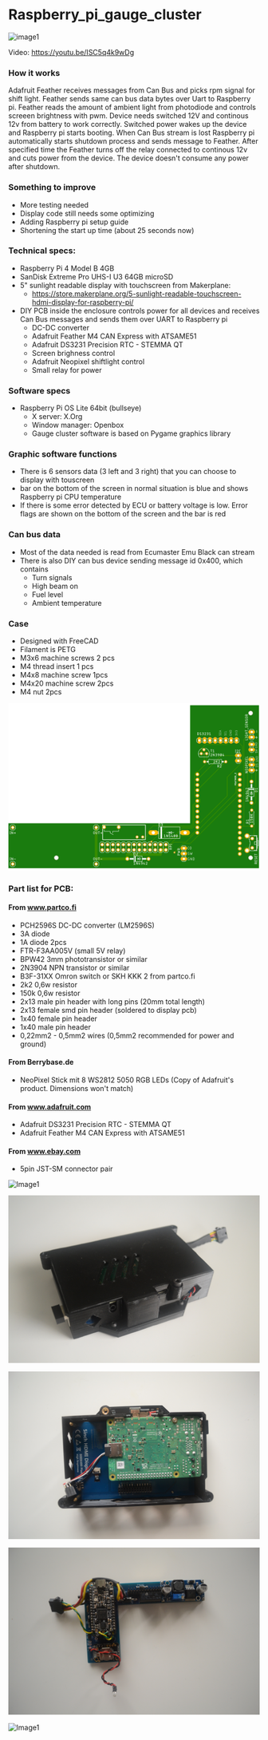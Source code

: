 # Raspberry_pi_gauge_cluster

![image1](/Pictures/IMG_20230724_183946.jpg)

Video: https://youtu.be/ISC5q4k9wDg

### How it works
Adafruit Feather receives messages from Can Bus and picks rpm signal for shift light. Feather sends same can bus data bytes over Uart to Raspberry pi. 
Feather reads the amount of ambient light from photodiode and controls screeen brightness with pwm. 
Device needs switched 12V and continous 12v from battery to work correctly. Switched power wakes up the device and Raspberry pi starts booting. When Can Bus stream is lost Raspberry pi automatically starts shutdown process and sends message to Feather. After specified time the Feather turns off the relay connected to continous 12v and cuts power from the device. The device doesn't consume any power after shutdown. 

### Something to improve
- More testing needed
- Display code still needs some optimizing
- Adding Raspberry pi setup guide
- Shortening the start up time (about 25 seconds now)

### Technical specs:
- Raspberry Pi 4 Model B 4GB
- SanDisk Extreme Pro UHS-I U3 64GB microSD
- 5" sunlight readable display with touchscreen from Makerplane:
  - https://store.makerplane.org/5-sunlight-readable-touchscreen-hdmi-display-for-raspberry-pi/
- DIY PCB inside the enclosure controls power for all devices and receives Can Bus messages and sends them over UART to Raspberry pi
  - DC-DC converter
  - Adafruit Feather M4 CAN Express with ATSAME51
  - Adafruit DS3231 Precision RTC - STEMMA QT
  - Screen brighness control
  - Adafruit Neopixel shiftlight control
  - Small relay for power

### Software specs
- Raspberry Pi OS Lite 64bit (bullseye)
  - X server: X.Org
  - Window manager: Openbox
  - Gauge cluster software is based on Pygame graphics library
### Graphic software functions
- There is 6 sensors data (3 left and 3 right) that you can choose to display with touscreen
- bar on the bottom of the screen in normal situation is blue and shows Raspberry pi CPU temperature
- If there is some error detected by ECU or battery voltage is low. Error flags are shown on the bottom of the screen and the bar is red
  
### Can bus data
- Most of the data needed is read from Ecumaster Emu Black can stream
- There is also DIY can bus device sending message id 0x400, which contains
  - Turn signals
  - High beam on
  - Fuel level
  - Ambient temperature

### Case
- Designed with FreeCAD
- Filament is PETG
- M3x6 machine screws 2 pcs
- M4 thread insert 1 pcs
- M4x8 machine screw 1pcs
- M4x20 machine screw 2pcs
- M4 nut 2pcs

![image1](/Pictures/Raspi_Feather.png)

### Part list for PCB:
#### From www.partco.fi
  - PCH2596S DC-DC converter (LM2596S)
  - 3A diode 
  - 1A diode 2pcs
  - FTR-F3AA005V (small 5V relay)
  - BPW42 3mm phototransistor or similar
  - 2N3904 NPN transistor or similar
  - B3F-31XX Omron switch or SKH KKK 2 from partco.fi
  - 2k2 0,6w resistor
  - 150k 0,6w resistor 
  - 2x13 male pin header with long pins (20mm total length)
  - 2x13 female smd pin header (soldered to display pcb)
  - 1x40 female pin header
  - 1x40 male pin header
  - 0,22mm2 - 0,5mm2 wires (0,5mm2 recommended for power and ground)
#### From Berrybase.de
  - NeoPixel Stick mit 8 WS2812 5050 RGB LEDs (Copy of Adafruit's product. Dimensions won't match)
#### From www.adafruit.com
  - Adafruit DS3231 Precision RTC - STEMMA QT
  - Adafruit Feather M4 CAN Express with ATSAME51
#### From www.ebay.com
  - 5pin JST-SM connector pair

![Image1](/Pictures/DSC_0969.JPG)

![Image1](/Pictures/DSC_0965.JPG)

![Image1](/Pictures/DSC_0927.JPG)

![Image1](/Pictures/DSC_0938.JPG)

![Image1](/Pictures/DSC_0955.JPG)
